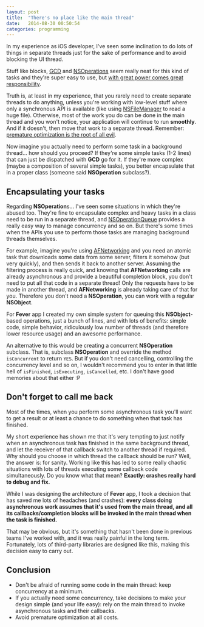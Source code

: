 ```yaml
---
layout: post
title:  "There's no place like the main thread"
date:   2014-08-30 00:50:54
categories: programming
---
```


In my experience as iOS developer, I've seen some inclination to do lots of things in separate threads just for the sake of performance and to avoid blocking the UI thread.

Stuff like blocks, [GCD](http://en.wikipedia.org/wiki/Grand_Central_Dispatch) and [NSOperations](https://developer.apple.com/library/mac/documentation/Cocoa/Reference/NSOperation_class/Reference/Reference.html) seem really neat for this kind of tasks and they're super easy to use, but [with great power comes great responsibility](http://en.wikipedia.org/wiki/Uncle_Ben#.22With_great_power_comes_great_responsibility.22).

<!--more-->

Truth is, at least in my experience, that you rarely need to create separate threads to do anything, unless you're working with low-level stuff where only a synchronous API is available (like using [NSFileManager](https://developer.apple.com/library/mac/documentation/Cocoa/Reference/Foundation/Classes/NSFileManager_Class/Reference/Reference.html) to read a huge file). Otherwise, most of the work you do can be done in the main thread and you won't notice, your application will continue to run **smoothly**. And if it doesn't, then move that work to a separate thread. Remember: [premature optimization is the root of all evil](tttp://c2.com/cgi/wiki?PrematureOptimization).

Now imagine you actually need to perform some task in a background thread… how should you proceed? If they're some simple tasks (1-2 lines) that can just be dispatched with **GCD** go for it. If they're more complex (maybe a composition of several simple tasks), you better encapsulate that in a proper class (someone said **NSOperation** subclass?).

## Encapsulating your tasks

Regarding **NSOperation**s… I've seen some situations in which they're abused too. They're fine to encapsulate complex and heavy tasks in a class need to be run in a separate thread, and [NSOperationQueue](https://developer.apple.com/library/mac/documentation/Cocoa/Reference/NSOperationQueue_class/Reference/Reference.html) provides a really easy way to manage concurrency and so on. But there's some times when the APIs you use to perform those tasks are managing background threads themselves.

For example, imagine you're using [AFNetworking](https://github.com/AFNetworking/AFNetworking) and you need an atomic task that downloads some data from some server, filters it somehow (but very quickly), and then sends it back to another server. Assuming the filtering process is really quick, and knowing that **AFNetworking** calls are already asynchronous and provide a beautiful completion block, you don't need to put all that code in a separate thread! Only the requests have to be made in another thread, and **AFNetworking** is already taking care of that for you. Therefore you don't need a **NSOperation**, you can work with a regular **NSObject**.

For **Fever** app I created my own simple system for queuing this **NSObject**-based operations, just a bunch of lines, and with lots of benefits: simple code, simple behavior, ridiculously low number of threads (and therefore lower resource usage) and an awesome performance.

An alternative to this would be creating a concurrent **NSOperation** subclass. That is, subclass **NSOperation** and override the method `isConcurrent` to return `YES`. But if you don't need cancelling, controlling the concurrency level and so on, I wouldn't recommend you to enter in that little hell of `isFinished`, `isExecuting`, `isCancelled`, etc. I don't have good memories about that either :P

## Don't forget to call me back

Most of the times, when you perform some asynchronous task you'll want to get a result or at least a chance to do something when that task has finished.

My short experience has shown me that it's very tempting to just notify when an asynchronous task has finished in the same background thread, and let the receiver of that callback switch to another thread if required. Why should you choose in which thread the callback should be run? Well, the answer is: for sanity. Working like this has led to some really chaotic situations with lots of threads executing some callback code simultaneously. Do you know what that mean? **Exactly: crashes really hard to debug and fix.**

While I was designing the architecture of **Fever** app, I took a decision that has saved me lots of headaches (and crashes): **every class doing asynchronous work assumes that it's used from the main thread, and all its callbacks/completion blocks will be invoked in the main thread when the task is finished.**

That may be obvious, but it's something that hasn't been done in previous teams I've worked with, and it was really painful in the long term. Fortunately, lots of third-party libraries are designed like this, making this decision easy to carry out.

## Conclusion

- Don't be afraid of running some code in the main thread: keep concurrency at a minimum.
- If you actually need some concurrency, take decisions to make your design simple (and your life easy): rely on the main thread to invoke asynchronous tasks and their callbacks.
- Avoid premature optimization at all costs.

